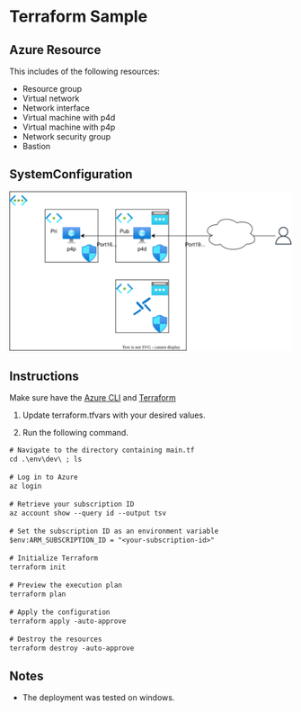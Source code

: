 # Terraform Sample

## Azure Resource

This includes of the following resources:

- Resource group
- Virtual network
- Network interface
- Virtual machine with p4d
- Virtual machine with p4p
- Network security group
- Bastion

## SystemConfiguration

![SystemConfiguration](/img/SystemConfiguration.svg)

## Instructions

Make sure have the [Azure CLI](https://learn.microsoft.com/ja-jp/cli/azure/install-azure-cli) and [Terraform](https://www.terraform.io/downloads)

1. Update terraform.tfvars with your desired values.

2. Run the following command.

```bash:bash
# Navigate to the directory containing main.tf
cd .\env\dev\ ; ls

# Log in to Azure
az login

# Retrieve your subscription ID
az account show --query id --output tsv

# Set the subscription ID as an environment variable
$env:ARM_SUBSCRIPTION_ID = "<your-subscription-id>"

# Initialize Terraform
terraform init

# Preview the execution plan
terraform plan

# Apply the configuration
terraform apply -auto-approve

# Destroy the resources
terraform destroy -auto-approve
```

## Notes

- The deployment was tested on windows.
